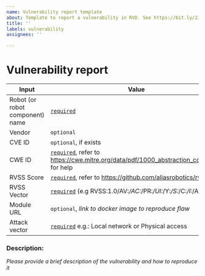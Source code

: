 ```yaml
---
name: Vulnerability report template
about: Template to report a vulnerability in RVD. See https://bit.ly/2JnamaD if in doubt
title: ''
labels: vulnerability
assignees: ''

---
```


# Vulnerability report

| Input      | Value  |
|---------|--------|
| Robot (or robot component) name | <ins>`required`</ins> |
| Vendor  | `optional`  |
| CVE ID  | `optional`, if exists  |
| CWE ID  | <ins>`required`</ins>, refer to https://cwe.mitre.org/data/pdf/1000_abstraction_colors.pdf for help  |
| RVSS Score  | <ins>`required`</ins>, refer to https://github.com/aliasrobotics/rvss     |
| RVSS Vector | <ins>`required`</ins> (e.g RVSS:1.0/AV:_/AC:_/PR:_/UI:_/Y:_/S:_/C:_/I:_/A:_/H:_) |
| Module URL | 	`optional`, *link to docker image to reproduce flaw* |
| Attack vector | <ins>`required`</ins> e.g.: Local network or Physical access |

### Description:

*Please provide a brief description of the vulnerability and how to reproduce it*

